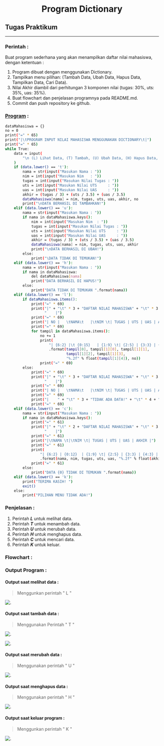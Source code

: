 # <p align="center">**Program Dictionary**
## **Tugas Praktikum**
___

### **Perintah :**
Buat program sederhana yang akan menampilkan daftar nilai
mahasiswa, dengan ketentuan :
1. Program dibuat dengan menggunakan Dictionary.
2. Tampilkan menu pilihan: (Tambah Data, Ubah Data, Hapus Data,
Tampilkan Data, Cari Data).
3. Nilai Akhir diambil dari perhitungan 3 komponen nilai (tugas: 30%,
uts: 35%, uas: 35%).
4. Buat flowchart dan penjelasan programnya pada README.md.
5. Commit dan push repository ke github.
   
### **[Program](program/Dictionary.py) :**
```sh
dataMahasiswa = {}
no = 0
print("=" * 65)
print("|\tPROGRAM INPUT NILAI MAHASISWA MENGGUNAKAN DICTIONARY\t|")
print("=" * 65)
while True:
    data = input(
        "\n (L) Lihat Data, (T) Tambah, (U) Ubah Data, (H) Hapus Data, (C) Cari, (K) Keluar \n : "
    )
    if (data.lower() == 't'):
        nama = str(input("Masukan Nama : "))
        nim = int(input("Masukan Nim   : "))
        tugas = int(input("Masukan Nilai Tugas : "))
        uts = int(input("Masukan Nilai UTS     : "))
        uas = int(input("Masukan Nilai UAS     : "))
        akhir = (tugas / 3) + (uts / 3.5) + (uas / 3.5)
        dataMahasiswa[nama] = nim, tugas, uts, uas, akhir, no
        print("\nDATA BERHASIL DI TAMBAHKAN!")
    elif (data.lower() == 'u'):
        nama = str(input("Masukan Nama : "))
        if nama in dataMahasiswa.keys():
            nim = int(input("Masukan Nim  : "))
            tugas = int(input("Masukan Nilai Tugas : "))
            uts = int(input("Masukan Nilai UTS     : "))
            uas = int(input("Masukan Nilai UAS     : "))
            akhir = (tugas / 3) + (uts / 3.5) + (uas / 3.5)
            dataMahasiswa[nama] = nim, tugas, uts, uas, akhir
            print("\nDATA BERHASIL DI UBAH!")
        else:
            print("\DATA TIDAK DI TEMUKAN!")
    elif (data.lower() == 'h'):
        nama = str(input("Masukan Nama : "))
        if nama in dataMahasiswa:
            del dataMahasiswa[nama]
            print("DATA BERHASIL DI HAPUS!")
        else:
            print("DATA TIDAK DI TEMUKAN ".format(nama))
    elif (data.lower() == 'l'):
        if dataMahasiswa.items():
            print("=" * 69)
            print("|" + "\t" * 3 + "DAFTAR NILAI MAHASISWA" + "\t" * 3 +
                  "    |")
            print("=" * 69)
            print("| NO |   \tNAMA\t   |\tNIM \t| TUGAS | UTS | UAS | AKHIR |")
            print("=" * 69)
            for tampil in dataMahasiswa.items():
                no += 1
                print(
                    "| {6:2} |\t {0:15}   | {1:9} \t| {2:5} | {3:3} | {4:3} | {5:5} |"
                    .format(tampil[0], tampil[1][0], tampil[1][1],
                            tampil[1][2], tampil[1][3],
                            "%.2f" % float(tampil[1][4]), no))
                print("=" * 69)
        else:
            print("=" * 69)
            print("|" + "\t" * 3 + "DAFTAR NILAI MAHASISWA" + "\t" * 3 +
                  "    |")
            print("=" * 69)
            print("| NO |   \tNAMA\t   |\tNIM \t| TUGAS | UTS | UAS | AKHIR |")
            print("=" * 69)
            print("|    " + "\t" * 3 + "TIDAK ADA DATA!" + "\t" * 4 + "    |")
            print("=" * 69)
    elif (data.lower() == 'c'):
        nama = str(input("Masukan Nama : "))
        if nama in dataMahasiswa.keys():
            print("=" * 61)
            print("|" + "\t" * 2 + "DAFTAR NILAI MAHASISWA" + "\t" * 3 +
                  "    |")
            print("=" * 61)
            print("|\tNAMA \t|\tNIM \t| TUGAS | UTS | UAS | AKHIR |")
            print("=" * 61)
            print(
                "| {6:2} | {0:12}  | {1:9} \t| {2:5} | {3:3} | {4:3} | {5:5} |"
                .format(nama, nim, tugas, uts, uas, "%.2f" % float(akhir), no))
            print("=" * 61)
        else:
            print("DATA {0} TIDAK DI TEMUKAN ".format(nama))
    elif (data.lower() == 'k'):
        print("TERIMA KASIH! ")
        exit()
    else:
        print("PILIHAN MENU TIDAK ADA!")
```

### **Penjelasan :**
1. Perintah ***L*** untuk melihat data.
2. Perintah ***T*** untuk menambah data.
3. Perintah ***U*** untuk merubah data.
4. Perintah ***H*** untuk menghapus data.
5. Perintah ***C*** untuk mencari data.
6. Perintah ***K*** untuk keluar.

### **Flowchart :**



### **Output Program :**

#### **Output saat melihat data :** 
>Menggunkan perintah " L "

![.](output/ss1.png)

#### **Output saat tambah data :** 
>Menggunakan Perintah " T "

![.](output/ss2.png)

![.](output/ss3.png)

#### **Output saat merubah data :**
>Menggunakan perintah " U "

![.](output/udata.png)

#### **Output saat menghapus data :**
>Menggunakan perintah " H "

![.](output/hdata.png)

#### **Output saat keluar program :**
>Menggunkan perintah " K "

![.](output/keluar.png)
